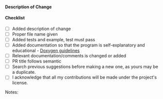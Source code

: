 #### Description of Change
<!--
Thank you for your Pull Request. Please provide a description above and review
the requirements below.
-->

#### Checklist
<!-- Remove items that do not apply. For completed items, change [ ] to [x]. -->

- [ ] Added description of change
- [ ] Proper file name given
- [ ] Added tests and example, test must pass
- [ ] Added documentation so that the program is self-explanatory and educational - [Doxygen guidelines](https://www.doxygen.nl/manual/docblocks.html)
- [ ] Relevant documentation/comments is changed or added
- [ ] PR title follows semantic
- [ ] Search previous suggestions before making a new one, as yours may be a duplicate.
- [ ] I acknowledge that all my contributions will be made under the project's license.

Notes: <!-- Please add a one-line description for developers or pull request viewers -->